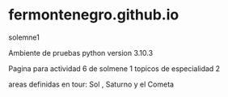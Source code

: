 # fermontenegro.github.io
solemne1

Ambiente de pruebas python version 3.10.3


Pagina para actividad 6 de solmene 1 topicos de especialidad 2


areas definidas en tour: Sol , Saturno y el Cometa